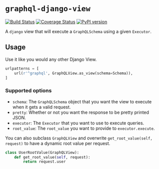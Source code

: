 # `graphql-django-view`

[![Build Status](https://travis-ci.org/graphql-python/graphql-django-view.svg?branch=master)](https://travis-ci.org/graphql-python/graphql-django-view) [![Coverage Status](https://coveralls.io/repos/graphql-python/graphql-django-view/badge.svg?branch=master&service=github)](https://coveralls.io/github/graphql-python/graphql-django-view?branch=master) [![PyPI version](https://badge.fury.io/py/graphql-django-view.svg)](https://badge.fury.io/py/graphql-django-view)

A `django` view that will execute a `GraphQLSchema` using a given `Executor`.

## Usage
Use it like you would any other Django View.

```python
urlpatterns = [
    url(r'^graphql', GraphQLView.as_view(schema=Schema)),
]
```

### Supported options
 * `schema`: The `GraphQLSchema` object that you want the view to execute when it gets a valid request.
 * `pretty`: Whether or not you want the response to be pretty printed JSON.
 * `executor`: The `Executor` that you want to use to execute queries.
 * `root_value`: The `root_value` you want to provide to `executor.execute`.

You can also subclass `GraphQLView` and overwrite `get_root_value(self, request)` to have a dynamic root value
per request.

```python
class UserRootValue(GraphQLView):
    def get_root_value(self, request):
        return request.user

```
